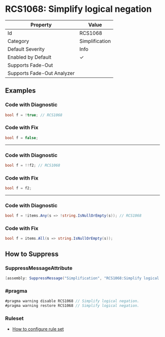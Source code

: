 # RCS1068: Simplify logical negation

| Property | Value |
| -------- | ----- |
| Id | RCS1068 |
| Category | Simplification |
| Default Severity | Info |
| Enabled by Default | &#x2713; |
| Supports Fade\-Out |  |
| Supports Fade\-Out Analyzer |  |

## Examples

### Code with Diagnostic

```csharp
bool f = !true; // RCS1068
```

### Code with Fix

```csharp
bool f = false;
```
___
### Code with Diagnostic

```csharp
bool f = !!f2; // RCS1068
```

### Code with Fix

```csharp
bool f = f2;
```
___
### Code with Diagnostic

```csharp
bool f = !items.Any(s => !string.IsNullOrEmpty(s)); // RCS1068
```

### Code with Fix

```csharp
bool f = items.All(s => string.IsNullOrEmpty(s));
```

## How to Suppress

### SuppressMessageAttribute

```csharp
[assembly: SuppressMessage("Simplification", "RCS1068:Simplify logical negation.", Justification = "<Pending>")]
```

### \#pragma

```csharp
#pragma warning disable RCS1068 // Simplify logical negation.
#pragma warning restore RCS1068 // Simplify logical negation.
```

### Ruleset

* [How to configure rule set](../HowToConfigureAnalyzers.md)
